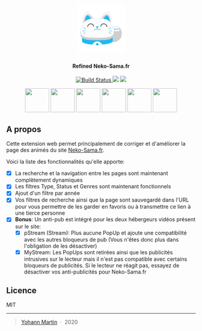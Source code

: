 <h1 align="center">
  <br>
  <img src="https://raw.githubusercontent.com/Astropilot/NekoSamaBetterFilters/master/webextension/images/icon128.png" alt="Testify" width="128">
</h1>

<h4 align="center">
Refined Neko-Sama.fr</h4>

<p align="center">
  <a href="https://travis-ci.org/Astropilot/appsy_project">
    <img src="https://github.com/Astropilot/NekoSamaBetterFilters/workflows/.github/workflows/build_webapi.yml/badge.svg"
         alt="Build Status">
  </a>
  <img src="https://img.shields.io/github/v/tag/Astropilot/NekoSamaBetterFilters">
  <img src="https://img.shields.io/badge/Made%20with-%E2%9D%A4%EF%B8%8F-yellow.svg">
</p>

<p align="center">
    <a href="#chrome" target="_blank"><img src="https://imgur.com/3C4iKO0.png" width="64" height="64"></a>
    <a href="#firefox" target="_blank"><img src="https://imgur.com/ihXsdDO.png" width="64" height="64"></a>
    <a href="#edge" target="_blank"><img src="https://imgur.com/vMcaXaw.png" width="64" height="64"></a>
    <a href="#vivaldi" target="_blank"><img src="https://imgur.com/EuDp4vP.png" width="64" height="64"></a>
    <a href="#brave" target="_blank"><img src="https://imgur.com/z8yjLZ2.png" width="64" height="64"></a>
    <a href="#tor" target="_blank"><img src="https://imgur.com/MQYBSrD.png" width="64" height="64"></a>
</p>


## A propos

Cette extension web permet principalement de corriger et d'améliorer la page des animés du site [Neko-Sama.fr](https://www.neko-sama.fr).

Voici la liste des fonctionnalités qu'elle apporte:

* [x] La recherche et la navigation entre les pages sont maintenant complètement dynamiques
* [x] Les filtres Type, Status et Genres sont maintenant fonctionnels
* [x] Ajout d'un filtre par année
* [x] Vos filtres de recherche ainsi que la page sont sauvegardé dans l'URL pour vous permettre de les garder en favoris ou à transmettre ce lien à une tierce personne
* [x] **Bonus**: Un anti-pub est intégré pour les deux hébergeurs vidéos présent sur le site:
    * [x] pStream (Stream): Plus aucune PopUp et ajoute une compatibilité avec les autres bloqueurs de pub (Vous n'êtes donc plus dans l'obligation de les désactiver)
    * [x] MyStream: Les PopUps sont retirées ainsi que les publicités intrusives sur le lecteur mais il n'est pas compatible avec certains bloqueurs de publicités. Si le lecteur ne réagit pas, essayez de désactiver vos anti-publicités pour Neko-Sama.fr

## Licence

MIT

---

> [Yohann Martin](https://codexus.fr) &nbsp;&middot;&nbsp;
> 2020
